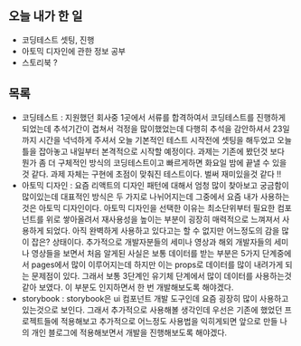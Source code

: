 ## 오늘 내가 한 일
- 코딩테스트 셋팅, 진행
- 아토믹 디자인에 관한 정보 공부
- 스토리북 ?

## 목록
- 코딩테스트 : 지원했던 회사중 1곳에서 서류를 합격하여서 코딩테스트를 진행하게 되었는데 추석기간이 겹쳐서 걱정을 많이했었는데 다행히 추석을 감안하셔서 23일까지 시간을 넉넉하게 주셔서 오늘 기본적인 테스트 시작전에 셋팅을 해두었고 오늘 틀을 잡아놓고 내일부터 본격적으로 시작할 예정이다. 과제는 기존에 봤던것 보다 뭔가 좀 더 구체적인 방식의 코딩테스트이고 빠르게하면 화요일 밤에 끝낼 수 있을것 같다. 과제 자체는 구현에 초점이 맞춰진 테스트이다. 벌써 재미있을것 같다 !!
- 아토믹 디자인 : 요즘 리액트의 디자인 패턴에 대해서 엄청 많이 찾아보고 궁금함이 많이있는데 대표적인 방식은 두 가지로 나뉘어지는데 그중에서 요즘 내가 사용하는것은 아토믹 디자인이다. 아토믹 디자인을 선택한 이유는 최소단위부터 필요한 컴포넌트를 위로 쌓아올려서 재사용성을 높이는 부분이 굉장히 매력적으로 느껴져서 사용하게 되었다. 아직 완벽하게 사용하고 있다고는 할 수 없지만 어느정도의 감을 많이 잡은? 상태이다. 추가적으로 개발자분들의 세미나 영상과 해외 개발자들의 세미나 영상들을 보면서 처음 알게된 사실은 보통 데이터를 받는 부분은 5가지 단계중에서 pages에서 많이 이루어지는데 하지만 이는 props로 데이터를 많이 내려가게 되는 문제점이 있다. 그래서 보통 3단계인 유기체 단계에서 많이 데이터를 사용하는것 같아 보였다. 이 부분도 인지하면서 한 번 개발해보도록 해야겠다.
- storybook : storybook은 ui 컴포넌트 개발 도구인데 요즘 굉장히 많이 사용하고 있는것으로 보인다. 그래서 추가적으로 사용해볼 생각인데 우선은 기존에 했었던 프로젝트들에 적용해보고 추가적으로 어느정도 사용법을 익히게되면 앞으로 만들 나의 개인 블로그에 적용해보면서 개발을 진행해보도록 해야겠다.
